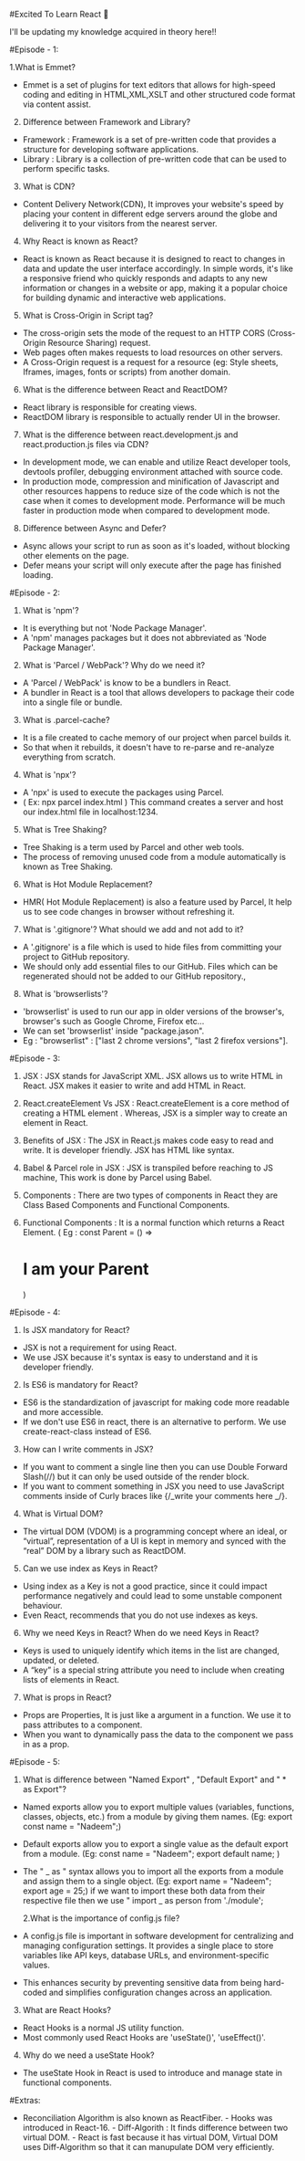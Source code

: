 #Excited To Learn React 🚀

I'll be updating my knowledge acquired in theory here!!

#Episode - 1:

1.What is Emmet?

- Emmet is a set of plugins for text editors that allows for high-speed coding and editing in HTML,XML,XSLT and other structured code format via content assist.

2. Difference between Framework and Library?

- Framework : Framework is a set of pre-written code that provides a structure for developing software applications.
- Library : Library is a collection of pre-written code that can be used to perform specific tasks.

3. What is CDN?

- Content Delivery Network(CDN), It improves your website's speed by placing your content in different edge servers around the globe and delivering it to your visitors from the nearest server.

4. Why React is known as React?

- React is known as React because it is designed to react to changes in data and update the user interface accordingly.
  In simple words, it's like a responsive friend who quickly responds and adapts to any new information or changes in a website or app, making it a popular choice for building dynamic and interactive web applications.

5. What is Cross-Origin in Script tag?

- The cross-origin sets the mode of the request to an HTTP CORS (Cross-Origin Resource Sharing) request.
- Web pages often makes requests to load resources on other servers.
- A Cross-Origin request is a request for a resource (eg: Style sheets, Iframes, images, fonts or scripts) from another domain.

6. What is the difference between React and ReactDOM?

- React library is responsible for creating views.
- ReactDOM library is responsible to actually render UI in the browser.

7. What is the difference between react.development.js and react.production.js files via CDN?

- In development mode, we can enable and utilize React developer tools, devtools profiler, debugging environment attached with source code.
- In production mode, compression and minification of Javascript and other resources happens to reduce size of the code which is not the case when it comes to development mode.
  Performance will be much faster in production mode when compared to development mode.

8. Difference between Async and Defer?

- Async allows your script to run as soon as it's loaded, without blocking other elements on the page.
- Defer means your script will only execute after the page has finished loading.

#Episode - 2:

1. What is 'npm'?

- It is everything but not 'Node Package Manager'.
- A 'npm' manages packages but it does not abbreviated as 'Node Package Manager'.

2. What is 'Parcel / WebPack'? Why do we need it?

- A 'Parcel / WebPack' is know to be a bundlers in React.
- A bundler in React is a tool that allows developers to package their code into a single file or bundle.

3. What is .parcel-cache?

- It is a file created to cache memory of our project when parcel builds it.
- So that when it rebuilds, it doesn't have to re-parse and re-analyze everything from scratch.

4. What is 'npx'?

- A 'npx' is used to execute the packages using Parcel.
- ( Ex: npx parcel index.html ) This command creates a server and host our index.html file in localhost:1234.

5. What is Tree Shaking?

- Tree Shaking is a term used by Parcel and other web tools.
- The process of removing unused code from a module automatically is known as Tree Shaking.

6. What is Hot Module Replacement?

- HMR( Hot Module Replacement) is also a feature used by Parcel, It help us to see code changes in browser without refreshing it.

7. What is '.gitignore'? What should we add and not add to it?

- A '.gitignore' is a file which is used to hide files from committing your project to GitHub repository.
- We should only add essential files to our GitHub. Files which can be regenerated should not be added to our GitHub repository.,

8. What is 'browserlists'?

- 'browserlist' is used to run our app in older versions of the browser's, browser's such as Google Chrome, Firefox etc...
- We can set 'browserlist' inside "package.jason".
- Eg : "browserlist" : ["last 2 chrome versions", "last 2 firefox versions"].

#Episode - 3:

1. JSX : JSX stands for JavaScript XML. JSX allows us to write HTML in React. JSX makes it easier to write and add HTML in React.

2. React.createElement Vs JSX : React.createElement is a core method of creating a HTML element . Whereas, JSX is a simpler way to create an element in React.

3. Benefits of JSX : The JSX in React.js makes code easy to read and write. It is developer friendly. JSX has HTML like syntax.

4. Babel & Parcel role in JSX : JSX is transpiled before reaching to JS machine, This work is done by Parcel using Babel.

5. Components : There are two types of components in React they are Class Based Components and Functional Components.

6. Functional Components : It is a normal function which returns a React Element. ( Eg : const Parent = () => <h1>I am your Parent</h1>)

#Episode - 4:

1. Is JSX mandatory for React?

- JSX is not a requirement for using React.
- We use JSX because it's syntax is easy to understand and it is developer friendly.

2. Is ES6 is mandatory for React?

- ES6 is the standardization of javascript for making code more readable and more accessible.
- If we don't use ES6 in react, there is an alternative to perform. We use create-react-class instead of ES6.

3. How can I write comments in JSX?

- If you want to comment a single line then you can use Double Forward Slash(//) but it can only be used outside of the render block.
- If you want to comment something in JSX you need to use JavaScript comments inside of Curly braces like {/_write your comments here _/}.

4. What is Virtual DOM?

- The virtual DOM (VDOM) is a programming concept where an ideal, or “virtual”, representation of a UI is kept in memory and synced with the “real” DOM by a library such as ReactDOM.

5. Can we use index as Keys in React?

- Using index as a Key is not a good practice, since it could impact performance negatively and could lead to some unstable component behaviour.
- Even React, recommends that you do not use indexes as keys.

6. Why we need Keys in React? When do we need Keys in React?

- Keys is used to uniquely identify which items in the list are changed, updated, or deleted.
- A “key” is a special string attribute you need to include when creating lists of elements in React.

7. What is props in React?

- Props are Properties, It is just like a argument in a function. We use it to pass attributes to a component.
- When you want to dynamically pass the data to the component we pass in as a prop.

#Episode - 5:

1. What is difference between "Named Export" , "Default Export" and " \* as Export"?

- Named exports allow you to export multiple values (variables, functions, classes, objects, etc.) from a module by giving them names. (Eg: export const name = "Nadeem";)

- Default exports allow you to export a single value as the default export from a module. (Eg: const name = "Nadeem"; export default name; )

- The " _ as " syntax allows you to import all the exports from a module and assign them to a single object. (Eg: export name = "Nadeem"; export age = 25;) if we want to import these both data from their respective file then we use " import _ as person from './module';

  2.What is the importance of config.js file?

- A config.js file is important in software development for centralizing and managing configuration settings. It provides a single place to store variables like API keys, database URLs, and environment-specific values.
- This enhances security by preventing sensitive data from being hard-coded and simplifies configuration changes across an application.

3. What are React Hooks?

- React Hooks is a normal JS utility function.
- Most commonly used React Hooks are 'useState()', 'useEffect()'.

4. Why do we need a useState Hook?

- The useState Hook in React is used to introduce and manage state in functional components.

#Extras:

- Reconciliation Algorithm is also known as ReactFiber. - Hooks was introduced in React-16. - Diff-Algorith : It finds difference between two virtual DOM. - React is fast because it has virtual DOM, Virtual DOM uses Diff-Algorithm so that it can manupulate DOM very efficiently.
